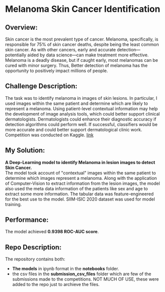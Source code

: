 # Melanoma Skin Cancer Identification

## Overview:
Skin cancer is the most prevalent type of cancer. Melanoma, specifically, is responsible for 75% of skin cancer deaths, despite being the least common skin cancer. As with other cancers, early and accurate detection—potentially aided by data science—can make treatment more effective. Melanoma is a deadly disease, but if caught early, most melanomas can be cured with minor surgery. Thus, Better detection of melanoma has the opportunity to positively impact millions of people. 
## Challenge Description:
The task was to identify melanoma in images of skin lesions. In particular, I used images within the same patient and determine which are likely to represent a melanoma. Using patient-level contextual information may help the development of image analysis tools, which could better support clinical dermatologists. Dermatologists could enhance their diagnostic accuracy if detection algorithms could perform well. If successful, classifiers would be more accurate and could better support dermatological clinic work. Competition was conducted on Kaggle. [link](https://www.kaggle.com/c/siim-isic-melanoma-classification/overview)
## My Solution:
**A Deep-Learning model to identify Melanoma in lesion images to detect Skin Cancer.**<br> The model took account of "contextual" images within the same patient to determine which images represent a melanoma. Along with the application of Computer-Vision to extract information from the lesion images, the model also used the meta data information of the patients like sex and age to extract some more information. The tabular data was feature-engineered for the best use to the model. SIIM-ISIC 2020 dataset was used for model training. 
## Performance:
The model achieved **0.9398 ROC-AUC score**.
## Repo Description:
The repository contains both:
- **The models** in ipynb format in the **notebooks** folder. 
- the csv files in the **submission_csv_files** folder which are few of the submissions made to the competitions. NOT MUCH OF USE, these were added to the repo just to archieve the files.
